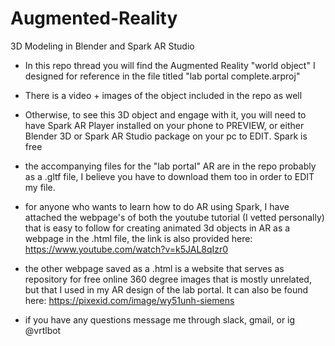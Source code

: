 # Augmented-Reality
3D Modeling in Blender and Spark AR Studio


- In this repo thread you will find the Augmented Reality "world object" I designed for reference in the file titled "lab portal complete.arproj" 

- There is a video + images of the object included in the repo as well

- Otherwise, to see this 3D object and engage with it, you will need to have Spark AR Player installed on your phone to PREVIEW, or either Blender 3D or Spark AR Studio package on your pc to EDIT. Spark is free

- the accompanying files for the "lab portal" AR are in the repo probably as a .gltf file, I believe you have to download them too in order to EDIT my file. 

- for anyone who wants to learn how to do AR using Spark, I have attached the webpage's of both the youtube tutorial (I vetted personally) that is easy to follow for creating animated 3d objects in AR as a webpage in the .html file, the link is also provided here: https://www.youtube.com/watch?v=k5JAL8qIzr0

- the other webpage saved as a .html is a website that serves as repository for free online 360 degree images that is mostly unrelated, but that I used in my AR design of the lab portal. It can also be found here: https://pixexid.com/image/wy51unh-siemens

- if you have any questions message me through slack, gmail, or ig @vrtlbot
